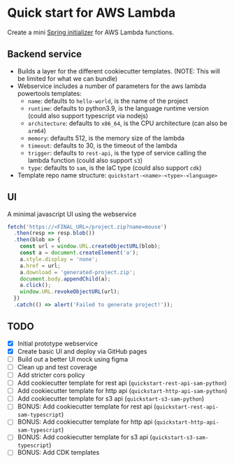 # Quick start for AWS Lambda

Create a mini [Spring initializer](https://start.spring.io/) for AWS Lambda functions.

## Backend service

- Builds a layer for the different cookiecutter templates. (NOTE: This will be limited for what we can bundle)
- Webservice includes a number of parameters for the aws lambda powertools templates:
  - `name`: defaults to `hello-world`, is the name of the project
  - `runtime`: defaults to python3.9, is the language runtime version (could also support typescript via nodejs)
  - `architecture`: defaults to `x86_64`, is the CPU architecture (can also be `arm64`)
  - `memory`: defaults 512, is the memory size of the lambda
  - `timeout`: defaults to 30, is the timeout of the lambda
  - `trigger`: defaults to `rest-api`, is the type of service calling the lambda function (could also support `s3`)
  - `type`: defaults to `sam`, is the IaC type (could also support `cdk`)
- Template repo name structure: `quickstart-<name>-<type>-<language>`

## UI

A minimal javascript UI using the webservice

```javascript
fetch('https://<FINAL_URL>/project.zip?name=mouse')
  .then(resp => resp.blob())
  .then(blob => {
    const url = window.URL.createObjectURL(blob);
    const a = document.createElement('a');
    a.style.display = 'none';
    a.href = url;
    a.download = 'generated-project.zip';
    document.body.appendChild(a);
    a.click();
    window.URL.revokeObjectURL(url);
  })
  .catch(() => alert('Failed to generate project!'));
```

## TODO

- [X] Initial prototype webservice
- [X] Create basic UI and deploy via GitHub pages
- [ ] Build out a better UI mock using figma
- [ ] Clean up and test coverage
- [ ] Add stricter cors policy
- [ ] Add cookiecutter template for rest api (`quickstart-rest-api-sam-python`)
- [ ] Add cookiecutter template for http api (`quickstart-http-api-sam-python`)
- [ ] Add cookiecutter template for s3 api (`quickstart-s3-sam-python`)
- [ ] BONUS: Add cookiecutter template for rest api (`quickstart-rest-api-sam-typescript`)
- [ ] BONUS: Add cookiecutter template for http api (`quickstart-http-api-sam-typescript`)
- [ ] BONUS: Add cookiecutter template for s3 api (`quickstart-s3-sam-typescript`)
- [ ] BONUS: Add CDK templates
